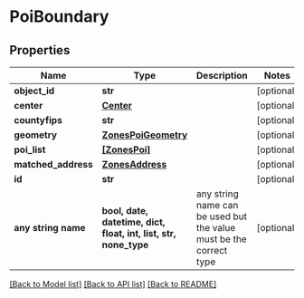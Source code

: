 # PoiBoundary


## Properties
Name | Type | Description | Notes
------------ | ------------- | ------------- | -------------
**object_id** | **str** |  | [optional] 
**center** | [**Center**](Center.md) |  | [optional] 
**countyfips** | **str** |  | [optional] 
**geometry** | [**ZonesPoiGeometry**](ZonesPoiGeometry.md) |  | [optional] 
**poi_list** | [**[ZonesPoi]**](ZonesPoi.md) |  | [optional] 
**matched_address** | [**ZonesAddress**](ZonesAddress.md) |  | [optional] 
**id** | **str** |  | [optional] 
**any string name** | **bool, date, datetime, dict, float, int, list, str, none_type** | any string name can be used but the value must be the correct type | [optional]

[[Back to Model list]](../README.md#documentation-for-models) [[Back to API list]](../README.md#documentation-for-api-endpoints) [[Back to README]](../README.md)


